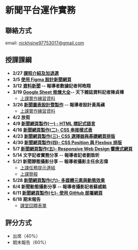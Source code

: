 # 新聞平台運作實務 
## 聯絡方式
email: nickhsine97753017@gmail.com

## 授課課綱
* **2/27 [課程介紹及加退選](https://nickhsine.github.io/teach-at-nccu/2020/02-27)**
* **3/5 [使用 Figma 設計新聞網頁](https://nickhsine.github.io/teach-at-nccu/2020/03-05)**
* **3/12 [資料新聞](https://bit.ly/38D4mo8) -- 報導者數據記者柯皓翔**
* **3/19 [Google Sheet 修煉大全](https://docs.google.com/presentation/d/10sJvftUKb6fMz4mteIW86AV-pKe7TVk3Va1R5naMPME/edit#slide=id.p)-- 天下雜誌資料記者陳貞樺**
  * [上課實作練習資料](https://drive.google.com/drive/folders/1AnObch2ZZ9gJwzrWBDhwQI6PLwIwQcnu?usp=sharing)
* **3/26 [新聞圖表設計暨製作](https://github.com/nickhsine/teach-at-nccu/raw/gh-pages/2020/0326-%E6%94%BF%E5%A4%A7%E6%96%B0%E8%81%9E%E5%B9%B3%E5%8F%B0%E9%81%8B%E4%BD%9C%E5%AF%A6%E5%8B%99-%E6%96%B0%E8%81%9E%E5%9C%96%E8%A1%A8%E7%9A%84%E8%A8%AD%E8%A8%88%E5%85%A5%E9%96%80%E8%A1%93.pdf) -- 報導者設計黃禹禛**
  * [上課實作練習資料](https://docs.google.com/spreadsheets/d/1rqV_FSEScc8Hbhz5lRdbA7mh6RZhAeG_SYXWhe4Oc4s/edit#gid=0)
* **4/2 放假** 
* **4/9 [新聞網頁製作(一) - HTML 標記式語言](https://nickhsine.github.io/teach-at-nccu/2020/04-09)**
* **4/16 [新聞網頁製作(二)- CSS 串接樣式表](https://nickhsine.github.io/teach-at-nccu/2020/04-16)**
* **4/23 [新聞網頁製作(三)- CSS 選擇器與基礎網頁排版](https://hackmd.io/ccO-gvxFR5-49q3ePoNJkg)**
* **4/30 [新聞網頁製作(四)- CSS Position 與 Flexbox 排版](https://hackmd.io/i1uBelrpRv2Uz5emQawIiw)**
* **5/7 [新聞網頁製作(五)- Responsive Web Design 響應式網頁](https://hackmd.io/ojTXG2s0RQaJz85goqIz1w)**
* **5/14 文字記者實務分享 -- 報導者記者劉致昕**
* **5/21 新聞靜態攝影分享 -- 報導者攝影主任余志偉**
  * [上課任務提示連結](https://docs.google.com/presentation/d/e/2PACX-1vTTr5ZqkH4WjD3rMtdMcDGh_5vrp8tXkNozzNcH8AfiQkr-6gB-pK1DQ-UEOT1HBlL9tFmanhT6gfeN/pub?start=true&loop=false&delayms=3000&slide=id.g86f21e12e2_0_0)
  * [上課簡報](https://docs.google.com/presentation/d/e/2PACX-1vS49D4G7_h5HVmlF3kL7ttN6U67Oazt7RMiY0Yrf1ZmO5si1L4Qml_KePhPVzWAqD_aX3Liy8QKX9kG/pub?start=true&loop=false&delayms=3000)
* **5/28 [新聞網頁製作(六)- 多媒體元素與動態效果](https://hackmd.io/J_YYk1YUSum1x3fVo75PXA)**
* **6/4 新聞動態攝影分享 -- 報導者攝影記者蘇威銘**
* **6/11 [新聞網頁製作(七)- 使用 GitHub 部署網頁](https://hackmd.io/P9N34oIwS2G6Mfhag3Rqzg)**
* **6/18 期末報告**
  * [課堂回饋表單](https://forms.gle/U9QtGaNWikzo1Fd2A)

## 評分方式
- 出席（40%）
- 期末報告（60%）
